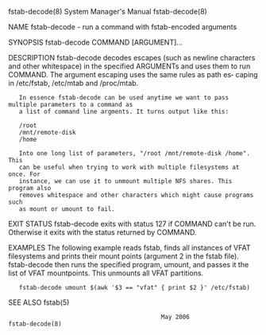 fstab-decode(8)                         System Manager's Manual                        fstab-decode(8)

NAME
       fstab-decode - run a command with fstab-encoded arguments

SYNOPSIS
       fstab-decode COMMAND [ARGUMENT]...

DESCRIPTION
       fstab-decode decodes escapes (such as newline characters and other whitespace) in the specified
       ARGUMENTs and uses them to run COMMAND.  The argument escaping uses the same rules as path  es‐
       caping in /etc/fstab, /etc/mtab and /proc/mtab.

       In essence fstab-decode can be used anytime we want to pass multiple parameters to a command as
       a list of command line argments. It turns output like this:

       /root
       /mnt/remote-disk
       /home

       Into one long list of parameters, "/root /mnt/remote-disk /home". This
       can be useful when trying to work with multiple filesystems at once. For
       instance, we can use it to unmount multiple NFS shares. This program also
       removes whitespace and other characters which might cause programs such
       as mount or umount to fail.

EXIT STATUS
       fstab-decode exits with status 127 if COMMAND can't be run.  Otherwise it exits with the status
       returned by COMMAND.

EXAMPLES
       The following example reads fstab, finds all instances of VFAT filesystems and
       prints their mount points (argument 2 in the fstab file). fstab-decode then runs
       the specified program, umount, and passes it the list of VFAT mountpoints.
       This unmounts all VFAT partitions.

       fstab-decode umount $(awk '$3 == "vfat" { print $2 }' /etc/fstab)

SEE ALSO
       fstab(5)

                                               May 2006                                fstab-decode(8)

